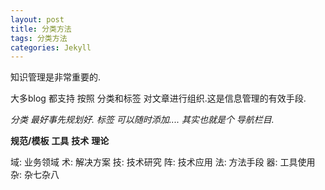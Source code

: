 ```yaml
---
layout: post
title: 分类方法
tags: 分类方法
categories: Jekyll
---
```



知识管理是非常重要的.

大多blog 都支持 按照 分类和标签 对文章进行组织.这是信息管理的有效手段.

*分类 最好事先规划好.*
*标签 可以随时添加....*
*其实也就是个 导航栏目.*

**规范/模板**
**工具**
**技术**
**理论**


域: 业务领域
术: 解决方案
技: 技术研究
阵: 技术应用
法: 方法手段
器: 工具使用
杂: 杂七杂八